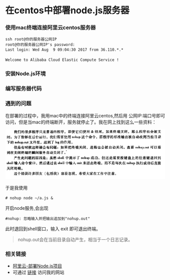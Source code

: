 # 在centos中部署node.js服务器

### 使用mac终端连接阿里云centos服务器

```
ssh root@你的服务器公网IP
root@你的服务器公网IP's password: 
Last login: Wed Aug  9 09:04:30 2017 from 36.110.*.*

Welcome to Alibaba Cloud Elastic Compute Service !
```
### 安装Node.js环境
### 编写服务器代码


###  遇到的问题 
在部署的过程中，我用mac中的终端连接阿里云centos,然后用 公网IP:端口号即可访问，但是当mac的终端断开，服务就停止了。我在网上找到这么一些资料：

![](https://raw.githubusercontent.com/sqfbeijing/articles/master/assets/images/linux001.png)

于是我使用 

```
# nohup node ~/a.js &
```

 开启node服务,会出现 

```
#nohup: 忽略输入并把输出追加到"nohup.out"
```
此时退回到shell窗口，输入 exit 即可退出终端。

> nohup.out会在当前目录自动产生，相当于一个日志记录。

### 相关链接
* [ 阿里云-部署Node.js项目](https://help.aliyun.com/document_detail/50775.html?spm=5176.doc57160.6.714.s1sB9P) 
* 可通过 [链接](http://47.93.227.194:3000/) 访问我的网站



